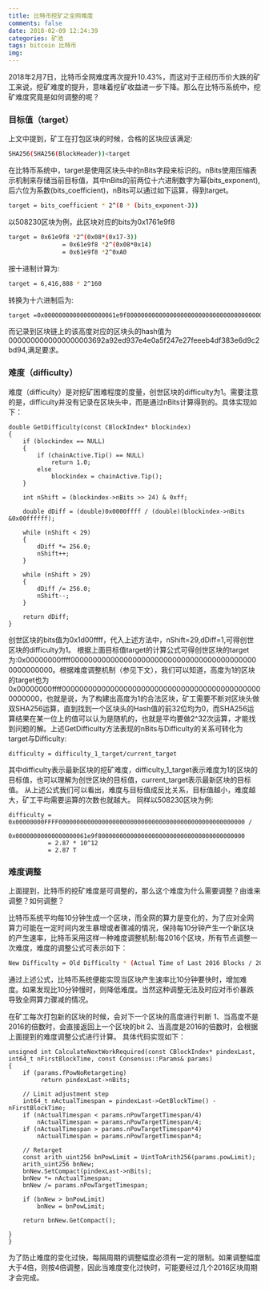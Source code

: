 ```yaml
---
title: 比特币挖矿之全网难度
comments: false
date: 2018-02-09 12:24:39
categories: 矿池
tags: bitcoin 比特币
img:
---
```


2018年2月7日，比特币全网难度再次提升10.43%，而这对于正经历币价大跌的矿工来说，挖矿难度的提升，意味着挖矿收益进一步下降。那么在比特币系统中，挖矿难度究竟是如何调整的呢？

### 目标值（target）
上文中提到，矿工在打包区块的时候，合格的区块应该满足:
``` bash
SHA256(SHA256(BlockHeader))<target
```
在比特币系统中，target是使用区块头中的nBits字段来标识的。nBits使用压缩表示机制来存储当前目标值，其中nBits的前两位十六进制数字为幂(bits_exponent),后六位为系数(bits_coefficient)，nBits可以通过如下运算，得到target。
``` bash
target = bits_coefficient * 2^(8 * (bits_exponent-3))
```
以508230区块为例，此区块对应的bits为0x1761e9f8
``` bash
target = 0x61e9f8 *2^(0x08*(0x17-3))
               = 0x61e9f8 *2^(0x08*0x14)
               = 0x61e9f8 *2^0xA0
```
按十进制计算为:
``` bash
target = 6,416,888 * 2^160
```
转换为十六进制后为:
``` bash
target =0x00000000000000000061e9f80000000000000000000000000000000000000000
```
而记录到区块链上的该高度对应的区块头的hash值为0000000000000000003692a92ed937e4e0a5f247e27feeeb4df383e6d9c2bd94,满足要求。

### 难度（difficulty）
难度（difficulty）是对挖矿困难程度的度量，创世区块的difficulty为1。需要注意的是，difficulty并没有记录在区块头中，而是通过nBits计算得到的。具体实现如下：
```
double GetDifficulty(const CBlockIndex* blockindex)
{
    if (blockindex == NULL)
    {
        if (chainActive.Tip() == NULL)
            return 1.0;
        else
            blockindex = chainActive.Tip();
    }
    
    int nShift = (blockindex->nBits >> 24) & 0xff;
    
    double dDiff = (double)0x0000ffff / (double)(blockindex->nBits &0x00ffffff);
    
    while (nShift < 29)
    {
        dDiff *= 256.0;
        nShift++;
    }
    
    while (nShift > 29)
    {
        dDiff /= 256.0;
        nShift--;
    }

    return dDiff;
}
```
创世区块的bits值为0x1d00ffff，代入上述方法中，nShift=29,dDiff=1,可得创世区块的difficulty为1。
根据上面目标值target的计算公式可得创世区块的target为:0x00000000ffff0000000000000000000000000000000000000000000000000000。根据难度调整机制（参见下文），我们可以知道，高度为1的区块的target也为0x00000000ffff0000000000000000000000000000000000000000000000000000，也就是说，为了构建出高度为1的合法区块，矿工需要不断对区块头做双SHA256运算，直到找到一个区块头的Hash值的前32位均为0，而SHA256运算结果在某一位上的值可以认为是随机的，也就是平均要做2^32次运算，才能找到问题的解。上述GetDifficulty方法表现的nBits与Difficulty的关系可转化为target与Difficulty:
```
difficulty = difficulty_1_target/current_target
```
其中difficulty表示最新区块的挖矿难度，difficulty_1_target表示难度为1的区块的目标值，也可以理解为创世区块的目标值，current_target表示最新区块的目标值。
从上述公式我们可以看出，难度与目标值成反比关系，目标值越小，难度越大，矿工平均需要运算的次数也就越大。
同样以508230区块为例:
```
difficulty = 0x00000000FFFF0000000000000000000000000000000000000000000000000000 /
             0x00000000000000000061e9f80000000000000000000000000000000000000000
           = 2.87 * 10^12
           = 2.87 T
```

### 难度调整
上面提到，比特币的挖矿难度是可调整的，那么这个难度为什么需要调整？由谁来调整？如何调整？

比特币系统平均每10分钟生成一个区块，而全网的算力是变化的，为了应对全网算力可能在一定时间内发生暴增或者骤减的情况，保持每10分钟产生一个新区块的产生速率，比特币采用这样一种难度调整机制:每2016个区块，所有节点调整一次难度，难度的调整公式可表示如下：
``` bash
New Difficulty = Old Difficulty * (Actual Time of Last 2016 Blocks / 20160 minutes)
```
通过上述公式，比特币系统便能实现当区块产生速率比10分钟要快时，增加难度。如果发现比10分钟慢时，则降低难度。当然这种调整无法及时应对币价暴跌导致全网算力骤减的情况。

在矿工每次打包新的区块的时候，会对下一个区块的高度进行判断
1、当高度不是2016的倍数时，会直接返回上一个区块的bit
2、当高度是2016的倍数时，会根据上面提到的难度调整公式进行计算。
具体代码实现如下：
```
unsigned int CalculateNextWorkRequired(const CBlockIndex* pindexLast, int64_t nFirstBlockTime, const Consensus::Params& params)
{
    if (params.fPowNoRetargeting)
         return pindexLast->nBits;
         
    // Limit adjustment step
    int64_t nActualTimespan = pindexLast->GetBlockTime() - nFirstBlockTime;
    if (nActualTimespan < params.nPowTargetTimespan/4)
        nActualTimespan = params.nPowTargetTimespan/4;
    if (nActualTimespan > params.nPowTargetTimespan*4)
        nActualTimespan = params.nPowTargetTimespan*4;
        
    // Retarget
    const arith_uint256 bnPowLimit = UintToArith256(params.powLimit);
    arith_uint256 bnNew;
    bnNew.SetCompact(pindexLast->nBits);
    bnNew *= nActualTimespan;
    bnNew /= params.nPowTargetTimespan;
  
    if (bnNew > bnPowLimit)
        bnNew = bnPowLimit;
                                                                                    
    return bnNew.GetCompact();
                                                                                    }
}
```
为了防止难度的变化过快，每隔周期的调整幅度必须有一定的限制。如果调整幅度大于4倍，则按4倍调整，因此当难度变化过快时，可能要经过几个2016区块周期才会完成。

